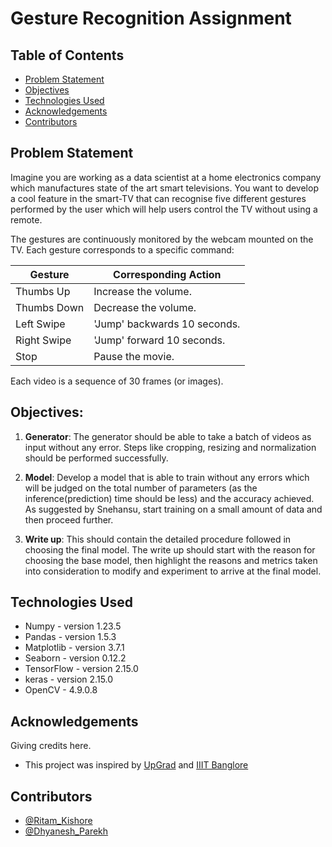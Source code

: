 # Gesture Recognition Assignment

## Table of Contents
* [Problem Statement](#problem-statement)
* [Objectives](#objectives)
* [Technologies Used](#technologies-used)
* [Acknowledgements](#acknowledgements)
* [Contributors](#contributors)

<!-- You can include any other section that is pertinent to your problem -->

## Problem Statement
Imagine you are working as a data scientist at a home electronics company which manufactures state of the art smart televisions. You want to develop a cool feature in the smart-TV that can recognise five different gestures performed by the user which will help users control the TV without using a remote.

The gestures are continuously monitored by the webcam mounted on the TV. Each gesture corresponds to a specific command:
 
| Gesture | Corresponding Action |
| --- | --- | 
| Thumbs Up | Increase the volume. |
| Thumbs Down | Decrease the volume. |
| Left Swipe | 'Jump' backwards 10 seconds. |
| Right Swipe | 'Jump' forward 10 seconds. |
| Stop | Pause the movie. |

Each video is a sequence of 30 frames (or images).

<!-- You don't have to answer all the questions - just the ones relevant to your project. -->

## Objectives:
1. **Generator**:  The generator should be able to take a batch of videos as input without any error. Steps like cropping, resizing and normalization should be performed successfully.

2. **Model**: Develop a model that is able to train without any errors which will be judged on the total number of parameters (as the inference(prediction) time should be less) and the accuracy achieved. As suggested by Snehansu, start training on a small amount of data and then proceed further.

3. **Write up**: This should contain the detailed procedure followed in choosing the final model. The write up should start with the reason for choosing the base model, then highlight the reasons and metrics taken into consideration to modify and experiment to arrive at the final model.


<!-- You don't have to answer all the questions - just the ones relevant to your project. -->


## Technologies Used
- Numpy - version 1.23.5
- Pandas - version 1.5.3
- Matplotlib - version 3.7.1
- Seaborn - version 0.12.2
- TensorFlow - version 2.15.0
- keras - version 2.15.0
- OpenCV - 4.9.0.8

<!-- As the libraries versions keep on changing, it is recommended to mention the version of library used in this project -->

## Acknowledgements
Giving credits here.
- This project was inspired by [UpGrad](https://ww2.upgrad.com/?_gl=1*1a6yjvu*_ga*MTY4NTk0NDA2Ny4xNjk4MDg2ODEw*_ga_HVXPGHVCS0*MTY5ODA4NjgwOS4xLjAuMTY5ODA4NjgwOS42MC4wLjA.&user_uuid=478408e8-483a-4336-8184-9025c279e0af&combination_id=2) and [IIIT Banglore](https://www.iiitb.ac.in/)


## Contributors
- [@Ritam_Kishore](https://github.com/dk2302)
- [@Dhyanesh_Parekh](https://github.com/dhyanesh-parekh)


<!-- Optional -->
<!-- ## License -->
<!-- This project is open source and available under the [... License](). -->

<!-- You don't have to include all sections - just the one's relevant to your project -->
